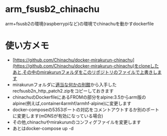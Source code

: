 # arm_fsusb2_chinachu
arm+fsusb2の環境(raspberrypiなど)の環境でchinachuを動かすdockerfile

# 使い方メモ
- [https://github.com/Chinachu/docker-mirakurun-chinachu](https://github.com/Chinachu/docker-mirakurun-chinachu)をcloneしたあと,その中のmirakurunフォルダをこのリポジトリのファイルで上書きします
- mirakurunフォルダに[適当な何かの別館](http://d.hatena.ne.jp/katauna/searchdiary?word=%2A%5Brecfsusb2n%5D)から入手したrecfsusb2n_http_patch2.zipをコピーしておきます
- chinachuのDockerfileにあるFROMの部分をalpine:3.5からarm版のalpine(例えば,container4armhf/armhf-alpine)に変更します
- docker-composeの5353ポートの対応をコメントアウトするか別のポートに変更します(mDNSが有効になっている場合)
- その他,chinachuやmirakurunのコンフィグファイルを変更します
- あとはdocker-compose up -d

